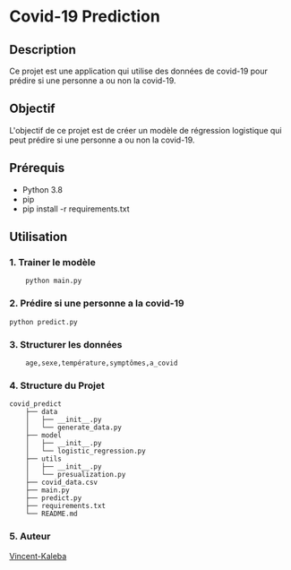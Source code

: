 # Covid-19 Prediction

## Description

Ce projet est une application qui utilise des données de covid-19 pour prédire si une personne a ou non la covid-19.

## Objectif

L'objectif de ce projet est de créer un modèle de régression logistique qui peut prédire si une personne a ou non la covid-19.

## Prérequis

- Python 3.8
- pip
- pip install -r requirements.txt

## Utilisation

### 1. Trainer le modèle

```shell
    python main.py
```

### 2. Prédire si une personne a la covid-19

```shell
python predict.py
```

### 3. Structurer les données

```csv
    age,sexe,température,symptômes,a_covid
```

### 4. Structure du Projet

```arduino
covid_predict
    ├── data
    │   ├── __init__.py
    │   └── generate_data.py
    ├── model
    │   ├── __init__.py
    │   └── logistic_regression.py
    ├── utils
    │   ├── __init__.py
    │   └── presualization.py
    ├── covid_data.csv
    ├── main.py
    ├── predict.py
    ├── requirements.txt
    └── README.md

```

### 5. Auteur

[Vincent-Kaleba](https://github.com/vincentkaleba)
